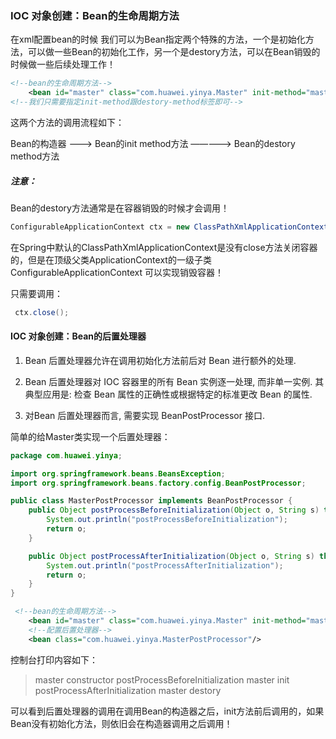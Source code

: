 ### IOC 对象创建：Bean的生命周期方法

在xml配置bean的时候 我们可以为Bean指定两个特殊的方法，一个是初始化方法，可以做一些Bean的初始化工作，另一个是destory方法，可以在Bean销毁的时候做一些后续处理工作！

```xml
<!--bean的生命周期方法-->
    <bean id="master" class="com.huawei.yinya.Master" init-method="masterInit" destroy-method="masterDestroy"/>
<!--我们只需要指定init-method跟destory-method标签即可-->
```

这两个方法的调用流程如下：

Bean的构造器 ———> Bean的init method方法 —————> Bean的destory method方法

##### 注意：

Bean的destory方法通常是在容器销毁的时候才会调用！

```java
ConfigurableApplicationContext ctx = new ClassPathXmlApplicationContext("spring3.xml");
```

在Spring中默认的ClassPathXmlApplicationContext是没有close方法关闭容器的，但是在顶级父类ApplicationContext的一级子类 ConfigurableApplicationContext 可以实现销毁容器！

只需要调用：

```java
 ctx.close();
```



#### IOC 对象创建：Bean的后置处理器

1. Bean 后置处理器允许在调用初始化方法前后对 Bean 进行额外的处理.

2. Bean 后置处理器对 IOC 容器里的所有 Bean 实例逐一处理, 而非单一实例. 其典型应用是: 检查 Bean 属性的正确性或根据特定的标准更改 Bean 的属性.
3. 对Bean 后置处理器而言, 需要实现 BeanPostProcessor 接口. 

简单的给Master类实现一个后置处理器：

```java
package com.huawei.yinya;

import org.springframework.beans.BeansException;
import org.springframework.beans.factory.config.BeanPostProcessor;

public class MasterPostProcessor implements BeanPostProcessor {
    public Object postProcessBeforeInitialization(Object o, String s) throws BeansException {
        System.out.println("postProcessBeforeInitialization");
        return o;
    }

    public Object postProcessAfterInitialization(Object o, String s) throws BeansException {
        System.out.println("postProcessAfterInitialization");
        return o;
    }
}

```



```xml
 <!--bean的生命周期方法-->
    <bean id="master" class="com.huawei.yinya.Master" init-method="masterInit" destroy-method="masterDestroy"/>
    <!--配置后置处理器-->
    <bean class="com.huawei.yinya.MasterPostProcessor"/>
```

控制台打印内容如下：

> master constructor
> postProcessBeforeInitialization
> master init
> postProcessAfterInitialization
> master destory

可以看到后置处理器的调用在调用Bean的构造器之后，init方法前后调用的，如果Bean没有初始化方法，则依旧会在构造器调用之后调用！